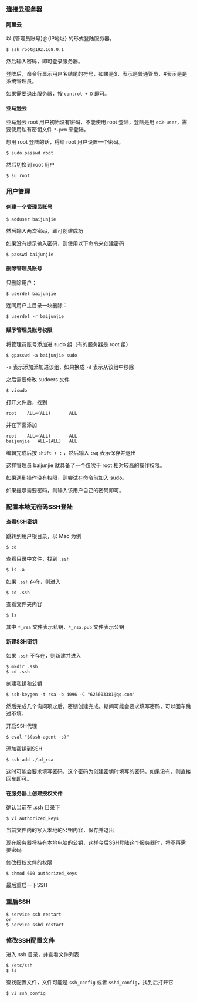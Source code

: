 ### 连接云服务器

#### 阿里云

以 {管理员账号}@{IP地址} 的形式登陆服务器。

```
$ ssh root@192.168.0.1
```

然后输入密码，即可登录服务器。

登陆后，命令行显示用户名结尾的符号，如果是$，表示是普通管员，#表示是是系统管理员。

如果需要退出服务器，按 `control + D` 即可。

#### 亚马逊云

亚马逊云 root 用户初始没有密码，不能使用 root 登陆，登陆是用 `ec2-user`，需要使用私有密钥文件 `*.pem` 来登陆。

想用  root 登陆的话，得给 root 用户设置一个密码。

```
$ sudo passwd root
```

然后切换到 root 用户

```
$ su root
```


### 用户管理

#### 创建一个管理员账号

```
$ adduser baijunjie
```

然后输入两次密码，即可创建成功

如果没有提示输入密码，则使用以下命令来创建密码

```
$ passwd baijunjie
```

#### 删除管理员账号

只删除用户：

```
$ userdel baijunjie
```

连同用户主目录一块删除：

```
$ userdel -r baijunjie
```

#### 赋予管理员账号权限

将管理员账号添加进 sudo 组（有的服务器是 root 组）

```
$ gpasswd -a baijunjie sudo
```

`-a` 表示添加添加进该组，如果换成 `-d` 表示从该组中移除

之后需要修改 sudoers 文件

```
$ visudo
```

打开文件后，找到

```
root    ALL=(ALL)       ALL
```

并在下面添加

```
root    ALL=(ALL)       ALL
baijunjie   ALL=(ALL)   ALL
```

编辑完成后按 `shift + :` ，然后输入 `:wq` 表示保存并退出

这样管理员 baijunjie 就具备了一个仅次于 root 相对较高的操作权限。

如果遇到操作没有权限，则尝试在命令前加入 sudo。

如果提示需要密码，则输入该用户自己的密码即可。



### 配置本地无密码SSH登陆

#### 查看SSH密钥

跳转到用户根目录，以 Mac 为例

```
$ cd
```

查看目录中文件，找到 `.ssh`

```
$ ls -a
```

如果 `.ssh` 存在，则进入

```
$ cd .ssh
```

查看文件夹内容

```
$ ls
```

其中 `*_rsa` 文件表示私钥，`*_rsa.pub` 文件表示公钥

#### 新建SSH密钥

如果 `.ssh` 不存在，则新建并进入

```
$ mkdir .ssh
$ cd .ssh
```

创建私钥和公钥

```
$ ssh-keygen -t rsa -b 4096 -C "625603381@qq.com"
```

然后完成几个询问项之后，密钥创建完成。期间可能会要求填写密码，可以回车跳过不填。

开启SSH代理

```
$ eval "$(ssh-agent -s)"
```

添加密钥到SSH

```
$ ssh-add ./id_rsa
```

这时可能会要求填写密码，这个密码为创建密钥时填写的密码，如果没有，则直接回车即可。

#### 在服务器上创建授权文件

确认当前在 .ssh 目录下

```
$ vi authorized_keys
```

当前文件内的写入本地的公钥内容，保存并退出

现在服务器将持有本地电脑的公钥，这样今后SSH登陆这个服务器时，将不再需要密码

修改授权文件的权限

```
$ chmod 600 authorized_keys
```

最后重启一下SSH


### 重启SSH

```
$ service ssh restart
or
$ service sshd restart
```


### 修改SSH配置文件

进入 ssh 目录，并查看文件列表

```
$ /etc/ssh
$ ls
```

查找配置文件，文件可能是 `ssh_config` 或者 `sshd_config`，找到后打开它

```
$ vi ssh_config
```


